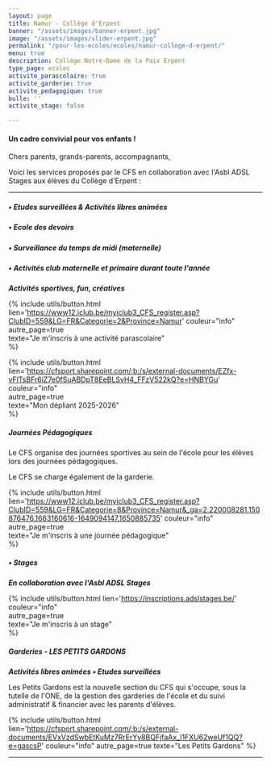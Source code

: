 ```yaml
---
layout: page
title: Namur - Collège d'Erpent
banner: "/assets/images/banner-erpent.jpg"
image: "/assets/images/slider-erpent.jpg"
permalink: "/pour-les-ecoles/ecoles/namur-college-d-erpent/"
menu: true
description: Collège Notre-Dame de la Paix Erpent
type_page: ecoles
activite_parascolaire: true
activite_garderie: true
activite_pedagogique: true
bulle: ''
activite_stage: false

---
```


#### **Un cadre convivial pour vos enfants !**

Chers parents, grands-parents, accompagnants,

Voici les services proposés par le CFS en collaboration avec l'Asbl ADSL Stages aux élèves du Collège d'Erpent :

***

##### **• Etudes surveillées & Activités libres animées**

##### **• Ecole des devoirs**

##### **• Surveillance du temps de midi (maternelle)**

##### **• Activités club maternelle et primaire durant toute l'année**

**_Activités sportives, fun, créatives_**

{% include utils/button.html lien='https://www12.iclub.be/myiclub3_CFS_register.asp?ClubID=559&LG=FR&Categorie=2&Province=Namur' couleur="info"  
autre_page=true  
texte="Je m'inscris à une activité parascolaire"  
%}

{% include utils/button.html lien='https://cfsport.sharepoint.com/:b:/s/external-documents/EZfx-vFlTsBFr6iZ7e0fSuABDpT8EeBLSvH4_FFzV522kQ?e=HNBYGu' couleur="info"  
autre_page=true  
texte="Mon dépliant 2025-2026"  
%}

##### **Journées Pédagogiques**

Le CFS organise des journées sportives au sein de l'école pour les élèves lors des journées pédagogiques.

Le CFS se charge également de la garderie.

{% include utils/button.html lien='https://www12.iclub.be/myiclub3_CFS_register.asp?ClubID=559&LG=FR&Categorie=8&Province=Namur&_ga=2.220008281.150876476.1663160616-1649094147.1650885735' couleur="info"  
autre_page=true  
texte="Je m'inscris à une journée pédagogique"  
%}

##### • **Stages**

**_En collaboration avec l'Asbl ADSL Stages_**

{% include utils/button.html lien='https://inscriptions.adslstages.be/' couleur="info"  
autre_page=true  
texte="Je m'inscris à un stage"  
%}

##### **Garderies - LES PETITS GARDONS**

**_Activités libres animées • Etudes surveillées_**

Les Petits Gardons est la nouvelle section du CFS qui s'occupe, sous la tutelle de l'ONE, de la gestion des garderies de l'école et du suivi administratif & financier avec les parents d'élèves.

{% include utils/button.html lien='https://cfsport.sharepoint.com/:b:/s/external-documents/EVxVzdSwbEtKuMz7RrErYy8BQFjfaAx_l1FXU62weUf1QQ?e=gascsP' couleur="info" autre_page=true texte="Les Petits Gardons" %}

***

